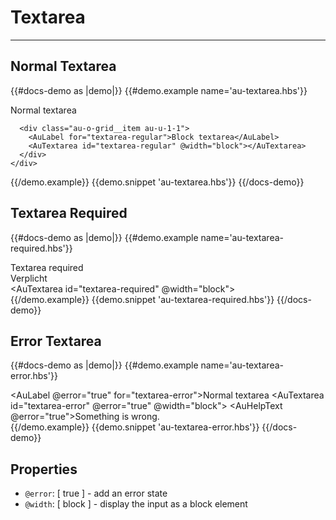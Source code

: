 # Textarea

---

## Normal Textarea

{{#docs-demo as |demo|}}
  {{#demo.example name='au-textarea.hbs'}}
    <div class="au-o-grid">
      <div class="au-o-grid__item au-u-1-1">
        <AuLabel for="textarea-regular">Normal textarea</AuLabel>
        <AuTextarea id="textarea-regular"></AuTextarea>
      </div>

      <div class="au-o-grid__item au-u-1-1">
        <AuLabel for="textarea-regular">Block textarea</AuLabel>
        <AuTextarea id="textarea-regular" @width="block"></AuTextarea>
      </div>
    </div>
  {{/demo.example}}
  {{demo.snippet 'au-textarea.hbs'}}
{{/docs-demo}}


## Textarea Required

{{#docs-demo as |demo|}}
  {{#demo.example name='au-textarea-required.hbs'}}
    <div class="au-o-grid">
      <div class="au-o-grid__item au-u-1-1">
        <div class="au-o-grid au-o-grid--flush au-u-margin-bottom-tiny">
          <div class="au-o-grid__item au-u-1-2">
            <AuLabel for="textarea-required">Textarea required</AuLabel>
          </div>
          <div class="au-o-grid__item au-u-1-2 au-u-text-right">
            <AuPill>Verplicht</AuPill>
          </div>
        </div>
        <AuTextarea id="textarea-required" @width="block"></AuTextarea>
      </div>
    </div>
  {{/demo.example}}
  {{demo.snippet 'au-textarea-required.hbs'}}
{{/docs-demo}}


## Error Textarea

{{#docs-demo as |demo|}}
  {{#demo.example name='au-textarea-error.hbs'}}
    <div class="au-u-margin-left">
      <AuLabel @error="true" for="textarea-error">Normal textarea</AuLabel>
      <AuTextarea id="textarea-error" @error="true" @width="block"></AuTextarea>
      <AuHelpText @error="true">Something is wrong.</AuHelpText>
    </div>
  {{/demo.example}}
  {{demo.snippet 'au-textarea-error.hbs'}}
{{/docs-demo}}

## Properties

- `@error`: [ true ] - add an error state
- `@width`: [ block ] - display the input as a block element
